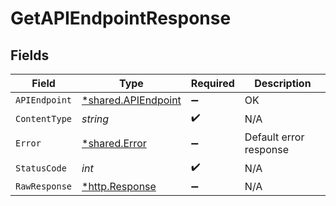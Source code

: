 # GetAPIEndpointResponse


## Fields

| Field                                                     | Type                                                      | Required                                                  | Description                                               |
| --------------------------------------------------------- | --------------------------------------------------------- | --------------------------------------------------------- | --------------------------------------------------------- |
| `APIEndpoint`                                             | [*shared.APIEndpoint](../../models/shared/apiendpoint.md) | :heavy_minus_sign:                                        | OK                                                        |
| `ContentType`                                             | *string*                                                  | :heavy_check_mark:                                        | N/A                                                       |
| `Error`                                                   | [*shared.Error](../../models/shared/error.md)             | :heavy_minus_sign:                                        | Default error response                                    |
| `StatusCode`                                              | *int*                                                     | :heavy_check_mark:                                        | N/A                                                       |
| `RawResponse`                                             | [*http.Response](https://pkg.go.dev/net/http#Response)    | :heavy_minus_sign:                                        | N/A                                                       |